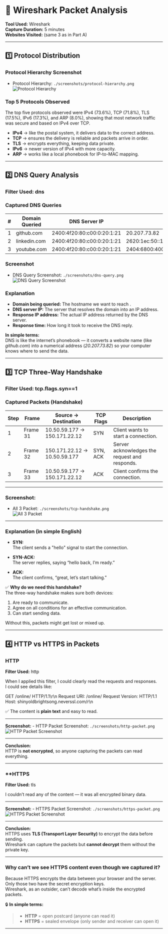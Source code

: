 # 🧪 Wireshark Packet Analysis  
**Tool Used:** Wireshark  
**Capture Duration:** 5 minutes  
**Websites Visited:** (same 3 as in Part A)  

---

## **1️⃣ Protocol Distribution**

### **Protocol Hierarchy Screenshot**
- Protocol Hierarchy: `./screenshots/protocol-hierarchy.png`  
  ![Protocol Hierarchy](./screenshots/protocol-hierarchy.png)

### **Top 5 Protocols Observed**

The top five protocols observed were IPv4 (73.6%), TCP (71.8%), TLS (17.5%), IPv6 (17.3%), and ARP (8.0%), showing that most network traffic was secure and based on IPv4 over TCP.

- **IPv4** → like the postal system, it delivers data to the correct address.  
- **TCP** → ensures the delivery is reliable and packets arrive in order.  
- **TLS** → encrypts everything, keeping data private.  
- **IPv6** → newer version of IPv4 with more capacity.  
- **ARP** → works like a local phonebook for IP-to-MAC mapping.  

---

## **2️⃣ DNS Query Analysis**

### **Filter Used:**  dns


### **Captured DNS Queries**

| # | Domain Queried | DNS Server IP | Response IP | Response Time |
|---|----------------|----------------|--------------|----------------|
| 1 | github.com | 2400:4f20:80:c00:0:20:1:21 | 20.207.73.82 | 4.313 ms |
| 2 | linkedin.com | 2400:4f20:80:c00:0:20:1:21 | 2620:1ec:50::12 | 2.231 ms |
| 3 | youtube.com | 2400:4f20:80:c00:0:20:1:21 | 2404:6800:4007:838::200e2404:6800:4007:83c::200e2404:6800:4007:81b::200e2404:6800:4007:815::200e | 2.887 ms |

### **Screenshot**
- DNS Query Screenshot: `./screenshots/dns-query.png`  
  ![DNS Query Screenshot](./screenshots/dns-query.png)


### **Explanation**
- **Domain being queried:** The hostname we want to reach .
- **DNS server IP:** The server that resolves the domain into an IP address.
- **Response IP address:** The actual IP address returned by the DNS server.
- **Response time:** How long it took to receive the DNS reply.

**In simple terms:**  
DNS is like the internet’s phonebook — it converts a website name (like *github.com*) into a numerical address (*20.207.73.82*) so your computer knows where to send the data.

---

## **3️⃣ TCP Three-Way Handshake**

### **Filter Used:**  tcp.flags.syn==1


### **Captured Packets (Handshake)**

| Step | Frame | Source → Destination | TCP Flags | Description |
|------|--------|----------------------|------------|--------------|
| 1 | Frame 31 | 10.50.59.177 → 150.171.22.12 | SYN | Client wants to start a connection. |
| 2 | Frame 32 | 150.171.22.12 → 10.50.59.177 | SYN, ACK | Server acknowledges the request and responds. |
| 3 | Frame 33 | 10.50.59.177 → 150.171.22.12 | ACK | Client confirms the connection. |
---
### **Screenshot**:
- All 3 Packet: `./screenshots/tcp-handshake.png`  
  ![All 3 Packet](./screenshots/tcp-handshake.png)
---

### **Explanation (in simple English)**

- **SYN:**  
  The client sends a "hello" signal to start the connection.

- **SYN-ACK:**  
  The server replies, saying “hello back, I’m ready.”

- **ACK:**  
  The client confirms, “great, let’s start talking.”

✅ **Why do we need this handshake?**  
The three-way handshake makes sure both devices:
1. Are ready to communicate.  
2. Agree on all conditions for an effective communication.  
3. Can start sending data.  

Without this, packets might get lost or mixed up.  

---

## **4️⃣ HTTP vs HTTPS in Packets**

### HTTP
**Filter Used:**  http


When I applied this filter, I could clearly read the requests and responses.  
I could see details like:

GET /online/ HTTP/1.1\r\n
Request URI: /online/
Request Version: HTTP/1.1
Host: shinyoldbrightsong.neverssl.com/r\n

✅ The content is **plain text** and easy to read.

---

**Screenshot:** - HTTP Packet Screenshot: `./screenshots/http-packet.png`  
  ![HTTP Packet Screenshot](./screenshots/http-plaintext.png)

---

**Conclusion:**  
HTTP is **not encrypted**, so anyone capturing the packets can read everything.

---

### **HTTPS
**Filter Used:**  tls

I couldn’t read any of the content — it was all encrypted binary data.

---

**Screenshot:** - HTTPS Packet Screenshot: `./screenshots/https-packet.png`  
  ![HTTPS Packet Screenshot](./screenshots/https-encrypted.png)

---

**Conclusion:**  
HTTPS uses **TLS (Transport Layer Security)** to encrypt the data before sending.  
Wireshark can capture the packets but **cannot decrypt** them without the private key.

---

### **Why can’t we see HTTPS content even though we captured it?**

Because HTTPS encrypts the data between your browser and the server.  
Only those two have the secret encryption keys.  
Wireshark, as an outsider, can’t decode what’s inside the encrypted packets.

🔒 **In simple terms:**  
> - **HTTP** = open postcard (anyone can read it)  
> - **HTTPS** = sealed envelope (only sender and receiver can open it)

---




